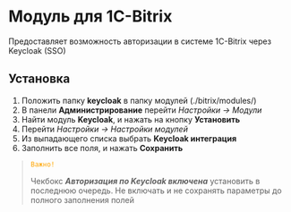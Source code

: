 # Модуль для 1C-Bitrix
Предоставляет возможность авторизации в системе 1C-Bitrix через Keycloak (SSO)

## Установка
1. Положить папку **keycloak** в папку модулей (./bitrix/modules/)
2. В панели **Администрирование** перейти _Настройки -> Модули_
3. Найти модуль **Keycloak**, и нажать на кнопку **Установить**
4. Перейти _Настройки -> Настройки модулей_
5. Из выпадающего списка выбрать **Keycloak интеграция**
6. Заполнить все поля, и нажать **Сохранить**



> <code style="color : orange">Важно!</code>
> 
> Чекбокс **_Авторизация по Keycloak включена_** установить в последнюю очередь. Не включать и не сохранять параметры до полного заполнения полей